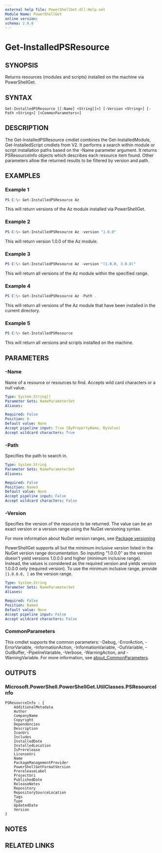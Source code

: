 ```yaml
---
external help file: PowerShellGet.dll-Help.xml
Module Name: PowerShellGet
online version:
schema: 2.0.0
---
```


# Get-InstalledPSResource

## SYNOPSIS
Returns resources (modules and scripts) installed on the machine via PowerShellGet.

## SYNTAX

```
Get-InstalledPSResource [[-Name] <String[]>] [-Version <String>] [-Path <String>] [<CommonParameters>]
```

## DESCRIPTION
The Get-InstalledPSResource cmdlet combines the Get-InstalledModule, Get-InstalledScript cmdlets from V2. It performs a search within module or script installation paths based on the -Name parameter argument. It returns PSResourceInfo objects which describes each resource item found. Other parameters allow the returned results to be filtered by version and path.

## EXAMPLES

### Example 1
```powershell
PS C:\> Get-InstalledPSResource Az
```

This will return versions of the Az module installed via PowerShellGet.

### Example 2
```powershell
PS C:\> Get-InstalledPSResource Az -version "1.0.0"
```

This will return version 1.0.0 of the Az module.

### Example 3
```powershell
PS C:\> Get-InstalledPSResource Az -version "(1.0.0, 3.0.0)"
```

This will return all versions of the Az module within the specified range.

### Example 4
```powershell
PS C:\> Get-InstalledPSResource Az -Path .
```

This will return all versions of the Az module that have been installed in the current directory.

### Example 5
```powershell
PS C:\> Get-InstalledPSResource
```

This will return all versions and scripts installed on the machine.

## PARAMETERS

### -Name
Name of a resource or resources to find. Accepts wild card characters or a null value.

```yaml
Type: System.String[]
Parameter Sets: NameParameterSet
Aliases:

Required: False
Position: 0
Default value: None
Accept pipeline input: True (ByPropertyName, ByValue)
Accept wildcard characters: True
```

### -Path
Specifies the path to search in.

```yaml
Type: System.String
Parameter Sets: NameParameterSet
Aliases:

Required: False
Position: Named
Default value: None
Accept pipeline input: False
Accept wildcard characters: False
```

### -Version
Specifies the version of the resource to be returned. The value can be an exact version or a version
range using the NuGet versioning syntax.

For more information about NuGet version ranges, see [Package versioning](/nuget/concepts/package-versioning#version-ranges)

PowerShellGet supports all but the _minimum inclusive version_ listed in the NuGet version range
documentation. So inputting "1.0.0.0" as the version doesn't yield versions 1.0.0.0 and higher
(minimum inclusive range). Instead, the values is considered as the required version and yields 
version 1.0.0.0 only (required version). To use the minimum inclusive range, provide `[1.0.0.0, ]` as 
the version range.

```yaml
Type: System.String
Parameter Sets: NameParameterSet
Aliases:

Required: False
Position: Named
Default value: None
Accept pipeline input: False
Accept wildcard characters: False
```

### CommonParameters
This cmdlet supports the common parameters: -Debug, -ErrorAction, -ErrorVariable, -InformationAction, -InformationVariable, -OutVariable, -OutBuffer, -PipelineVariable, -Verbose, -WarningAction, and -WarningVariable. For more information, see [about_CommonParameters](https://go.microsoft.com/fwlink/?LinkID=113216).

## OUTPUTS

### Microsoft.PowerShell.PowerShellGet.UtilClasses.PSResourceInfo
```
PSResourceInfo : {
    AdditionalMetadata
    Author
    CompanyName
    Copyright
    Dependencies
    Description
    IconUri
    Includes
    InstalledDate
    InstalledLocation
    IsPrerelease
    LicenseUri
    Name
    PackageManagementProvider
    PowerShellGetFormatVersion
    PrereleaseLabel
    ProjectUri
    PublishedDate
    ReleaseNotes
    Repository
    RepositorySourceLocation
    Tags
    Type
    UpdatedDate
    Version
}
```

## NOTES

## RELATED LINKS
